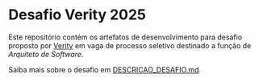 # Desafio Verity 2025

Este repositório contém os artefatos de desenvolvimento para desafio proposto
por [Verity](https://www.verity.com.br) em vaga de processo seletivo destinado
a função de _Arquiteto de Software_.

Saiba mais sobre o desafio em [DESCRICAO_DESAFIO.md](DESCRICAO_DESAFIO.md).